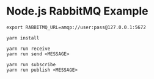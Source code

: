 # Node.js RabbitMQ Example

```
export RABBITMQ_URL=amqp://user:pass@127.0.0.1:5672
```

```
yarn install
```

```
yarn run receive
yarn run send <MESSAGE>
```

```
yarn run subscribe
yarn run publish <MESSAGE>
```